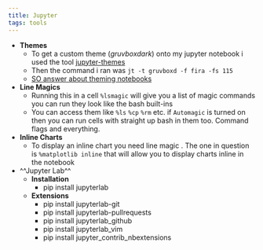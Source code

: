 ```yaml
---
title: Jupyter
tags: tools
---
```


- **Themes**
	- To get a custom theme (_gruvboxdark_) onto my jupyter notebook i used the tool [jupyter-themes](https://github.com/dunovank/jupyter-themes)
	- Then the command i ran was `jt -t gruvboxd -f fira -fs 115`
	- [SO answer about theming notebooks](https://stackoverflow.com/questions/46510192/change-the-theme-in-jupyter-notebook#46561480)
- **Line Magics**
	- Running this in a cell `%lsmagic` will give you a list of magic commands you can run they look like the bash built-ins
	- You can access them like `%ls` `%cp` `%rm` etc. if `Automagic` is turned on then you can run cells with straight up bash in them too. Command flags and everything.
- **Inline Charts**
	- To display an inline chart you need line magic . The one in question is `%matplotlib inline` that will allow you to display charts inline in the notebook
- ^^Jupyter Lab^^
	- **Installation**
		- pip install jupyterlab
	- **Extensions**
		- pip install jupyterlab-git
		- pip install jupyterlab-pullrequests
		- pip install jupyterlab_github
		- pip install jupyterlab_vim
		- pip install jupyter_contrib_nbextensions
